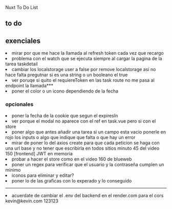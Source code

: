 Nuxt To Do List

## to do
## exenciales


<li>mirar por que me hace la llamada al refresh token cada vez que recargo  </li>
<li>problema con el watch que se ejecuta siempre al cargar la pagina de la tarea taskdetail </li>
<li>cambiar los localstorage user a false por remove localstorage asi no hace falta pregutnar si es una string o un booleano el true </li>
<li>ver poruqe si quito el requiereToken en las task route no me pasa al endpoint la llamada*** </li>
<li>poner el color o un icono dependiendo de la fecha</li>

### opcionales
<li>poner la fecha de la cookie que segun el expiresIn </li>
<li> ver porque el modal no aparece con el ref en task.vue pero si con el store</li>
<li>poner algo que antes añadir una tarea si un campo esta vacio ponerle en rojo los inputs o algo que indique que falta o que hay un error </li>
<li>mirar de poner lo del axios create para que cada peticion se haga con una url  base y no tener que escribirla en todos sitios minuto 45 del video 150 [frontend] JWT en memoria </li>
<li>probar a hacer el store como en el video 160 de blueweb </li>
<li>poner un regex para verificar que el usuario y la contraseña cumplen un minimo  </li>
<li> iconos para eliminar y editar?</li>
<li>poner lo de las graficas con lo experado y lo conseguido </li>


--------

<li> acuerdate de cambiar el .env del backend en el render.com para el cors</li>
kevin@kevin.com
123123

